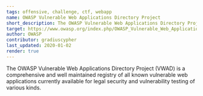 ```yaml
---
tags: offensive, challenge, ctf, webapp
name: OWASP Vulnerable Web Applications Directory Project
short_description: The OWASP Vulnerable Web Applications Directory Project (VWAD) is a comprehensive and well maintained registry of all known vulnerable web applications currently available for legal security and vulnerability testing of various kinds.
target: https://www.owasp.org/index.php/OWASP_Vulnerable_Web_Applications_Directory_Project
author: OWASP
contributor: gradiuscypher
last_updated: 2020-01-02
render: true
---
```


The OWASP Vulnerable Web Applications Directory Project (VWAD) is a comprehensive and well maintained registry of all known vulnerable web applications currently available for legal security and vulnerability testing of various kinds.